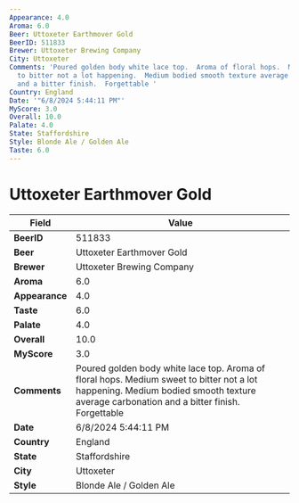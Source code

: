 ```yaml
---
Appearance: 4.0
Aroma: 6.0
Beer: Uttoxeter Earthmover Gold
BeerID: 511833
Brewer: Uttoxeter Brewing Company
City: Uttoxeter
Comments: 'Poured golden body white lace top.  Aroma of floral hops.  Medium sweet
  to bitter not a lot happening.  Medium bodied smooth texture average carbonation
  and a bitter finish.  Forgettable '
Country: England
Date: '"6/8/2024 5:44:11 PM"'
MyScore: 3.0
Overall: 10.0
Palate: 4.0
State: Staffordshire
Style: Blonde Ale / Golden Ale
Taste: 6.0
---
```


# Uttoxeter Earthmover Gold

| Field         | Value |
|---------------|-------|
| **BeerID** | 511833 |
| **Beer** | Uttoxeter Earthmover Gold |
| **Brewer** | Uttoxeter Brewing Company |
| **Aroma** | 6.0 |
| **Appearance** | 4.0 |
| **Taste** | 6.0 |
| **Palate** | 4.0 |
| **Overall** | 10.0 |
| **MyScore** | 3.0 |
| **Comments** | Poured golden body white lace top.  Aroma of floral hops.  Medium sweet to bitter not a lot happening.  Medium bodied smooth texture average carbonation and a bitter finish.  Forgettable  |
| **Date** | 6/8/2024 5:44:11 PM |
| **Country** | England |
| **State** | Staffordshire |
| **City** | Uttoxeter |
| **Style** | Blonde Ale / Golden Ale |
